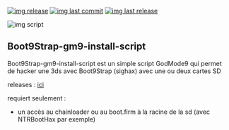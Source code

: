 [![img release](https://img.shields.io/github/release-date/Ooggle/Boot9Strap-gm9-install-script.svg?sanitize=true&color=blue)](#)
[![img last commit](https://img.shields.io/github/last-commit/Ooggle/Boot9Strap-gm9-install-script.svg)](#)
[![img last release](https://img.shields.io/github/release/Ooggle/Boot9Strap-gm9-install-script.svg?color=red)](#)

![img script](https://i.imgur.com/LnI1X0J.png)


## Boot9Strap-gm9-install-script
Boot9Strap-gm9-install-script est un simple script GodMode9 qui permet de hacker une 3ds avec Boot9Strap (sighax) avec une ou deux cartes SD

releases : [ici](https://github.com/Ooggle/Boot9Strap-gm9-install-script/releases)

requiert seulement :
- un accès au chainloader ou au boot.firm à la racine de la sd (avec NTRBootHax par exemple)
